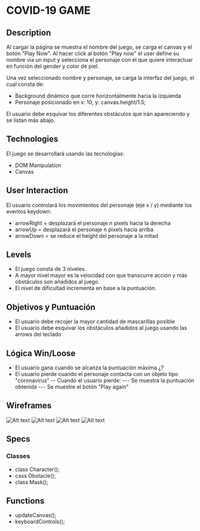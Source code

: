 # COVID-19 GAME
## Description

Al cargar la página se muestra el nombre del juego, se carga el canvas y el botón "Play Now".
Al hacer click al botón "Play now" el user define su nombre via un input y selecciona el personaje con el que quiere interactuar en función del gender y color de piel.

Una vez seleccionado nombre y personaje, se carga la interfaz del juego, el cual consta de: 

- Background dinámico que corre horizontalmente hacia la izquierda
- Personaje posicionado en x: 10, y: canvas.height/1.5;

El usuario debe esquivar los diferentes obstáculos que irán apareciendo y se listan más abajo.

## Technologies

El juego se desarrollará usando las tecnologías:

- DOM Manipulation
- Canvas

## User Interaction

El usuario controlará los movimientos del personaje (eje x / y) mediante los eventos keydown:

- arrowRight = desplazará el personaje n pixels hacia la derecha
- arrowUp = desplazará el personaje n pixels hacía arriba
- arrowDown = se reduce el height del personaje a la mitad

## Levels

- El juego consta de 3 niveles.
- A mayor nivel mayor es la velocidad con que transcurre acción y más obstáculos son añadidos al juego.
- El nivel de dificultad incrementa en base a la puntuación.

## Objetivos y Puntuación

- El usuario debe recojer la mayor cantidad de mascarillas posible
- El usuario debe esquivar los obstáculos añadidos al juego usando las arrows del teclado

## Lógica Win/Loose

- El usuario gana cuando se alcanza la puntuación máxima ¿?
- El usuario pierde cuando el personaje contacta con un objeto tipo "coronavirus"
-- Cuando el usuario pierde:
--- Se muestra la puntuación obtenida
--- Se muestre el botón "Play again"

## Wireframes

![Alt text](https://i.imgur.com/S58VEpP.jpg)
![Alt text](https://i.imgur.com/1RvcSx7.jpg)
![Alt text](https://i.imgur.com/ymUlZls.jpg)
![Alt text](https://i.imgur.com/9wWwPxf.jpg)


## Specs
### Classes

- class Character();
- cass Obstacle();
- class Mask();

## Functions

- updateCanvas(); 
- keyboardControls();
